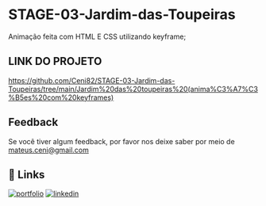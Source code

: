 # STAGE-03-Jardim-das-Toupeiras


Animação feita com HTML E CSS utilizando keyframe;




## LINK DO PROJETO

https://github.com/Ceni82/STAGE-03-Jardim-das-Toupeiras/tree/main/Jardim%20das%20toupeiras%20(anima%C3%A7%C3%B5es%20com%20keyframes)



## Feedback

Se você tiver algum feedback, por favor nos deixe saber por meio de mateus.ceni@gmail.com


## 🔗 Links
[![portfolio](https://img.shields.io/badge/my_portfolio-000?style=for-the-badge&logo=ko-fi&logoColor=white)](https://mysocialtree.vercel.app/)
[![linkedin](https://img.shields.io/badge/linkedin-0A66C2?style=for-the-badge&logo=linkedin&logoColor=white)](https://www.linkedin.com/in/mateus-ceni-9a362a226/)


